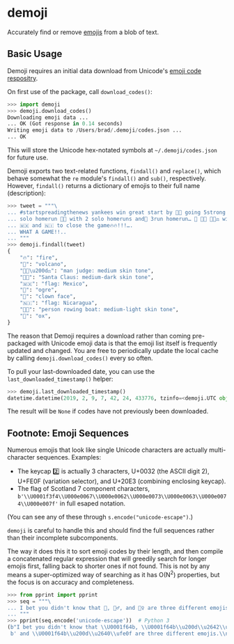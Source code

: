 # demoji

Accurately find or remove [emojis](https://en.wikipedia.org/wiki/Emoji) from a blob of text.

## Basic Usage

Demoji requires an initial data download from Unicode's [emoji code respositry](http://unicode.org/Public/emoji/12.0/emoji-test.txt).

On first use of the package, call `download_codes()`:

```python
>>> import demoji
>>> demoji.download_codes()
Downloading emoji data ...
... OK (Got response in 0.14 seconds)
Writing emoji data to /Users/brad/.demoji/codes.json ...
... OK
```

This will store the Unicode hex-notated symbols at `~/.demoji/codes.json` for future use.

Demoji exports two text-related functions, `findall()` and `replace()`, which behave somewhat the `re` module's `findall()` and `sub()`, respectively.  However, `findall()` returns a dictionary of emojis to their full name (description):

```python
>>> tweet = """\
... #startspreadingthenews yankees win great start by 🎅🏾 going 5strong innings with 5k’s🔥 🐂
... solo homerun 🌋🌋 with 2 solo homeruns and👹 3run homerun… 🤡 🚣🏼 👨🏽‍⚖️ with rbi’s … 🔥🔥
... 🇲🇽 and 🇳🇮 to close the game🔥🔥!!!….
... WHAT A GAME!!..
... """
>>> demoji.findall(tweet)
{
    "🔥": "fire",
    "🌋": "volcano",
    "👨🏽\u200d⚖️": "man judge: medium skin tone",
    "🎅🏾": "Santa Claus: medium-dark skin tone",
    "🇲🇽": "flag: Mexico",
    "👹": "ogre",
    "🤡": "clown face",
    "🇳🇮": "flag: Nicaragua",
    "🚣🏼": "person rowing boat: medium-light skin tone",
    "🐂": "ox",
}
```

The reason that Demoji requires a download rather than coming pre-packaged with Unicode emoji data is that the emoji list itself is frequently updated and changed.  You are free to periodically update the local cache by calling `demoji.download_codes()` every so often.

To pull your last-downloaded date, you can use the `last_downloaded_timestamp()` helper:

```python
>>> demoji.last_downloaded_timestamp()
datetime.datetime(2019, 2, 9, 7, 42, 24, 433776, tzinfo=<demoji.UTC object at 0x101b9ecf8>)
```

The result will be `None` if codes have not previously been downloaded.

## Footnote: Emoji Sequences

Numerous emojis that look like single Unicode characters are actually multi-character sequences.  Examples:

- The keycap 2️⃣ is actually 3 characters, U+0032 (the ASCII digit 2), U+FE0F (variation selector), and U+20E3 (combining enclosing keycap).
- The flag of Scotland 7 component characters, `b'\\U0001f3f4\\U000e0067\\U000e0062\\U000e0073\\U000e0063\\U000e0074\\U000e007f'` in full esaped notation.

(You can see any of these through `s.encode("unicode-escape")`.)

`demoji` is careful to handle this and should find the full sequences rather than their incomplete subcomponents.

The way it does this it to sort emoji codes by their length, and then compile a concatenated regular expression that will greedily search for longer emojis first, falling back to shorter ones if not found.  This is not by any means a super-optimized way of searching as it has O(N<sup>2</sup>) properties, but the focus is on accuracy and completeness.

```python
>>> from pprint import pprint
>>> seq = """\
... I bet you didn't know that 🙋, 🙋‍♂️, and 🙋‍♀️ are three different emojis.
... """
>>> pprint(seq.encode('unicode-escape'))  # Python 3
(b"I bet you didn't know that \\U0001f64b, \\U0001f64b\\u200d\\u2642\\ufe0f,"
 b' and \\U0001f64b\\u200d\\u2640\\ufe0f are three different emojis.\\n')
```
